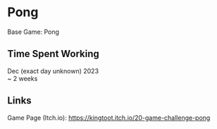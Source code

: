 # Pong

Base Game: Pong

## Time Spent Working
Dec (exact day unknown) 2023\
~ 2 weeks

## Links
Game Page (Itch.io): https://kingtoot.itch.io/20-game-challenge-pong
